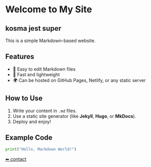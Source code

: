# Welcome to My Site
## kosma jest super

This is a simple Markdown-based website.

## Features
- 📝 Easy to edit Markdown files
- 🚀 Fast and lightweight
- 🌍 Can be hosted on GitHub Pages, Netlify, or any static server

## How to Use
1. Write your content in `.md` files.
2. Use a static site generator (like **Jekyll**, **Hugo**, or **MkDocs**).
3. Deploy and enjoy!

## Example Code
```python
print("Hello, Markdown World!")
```

[⬅ contact](contact)
